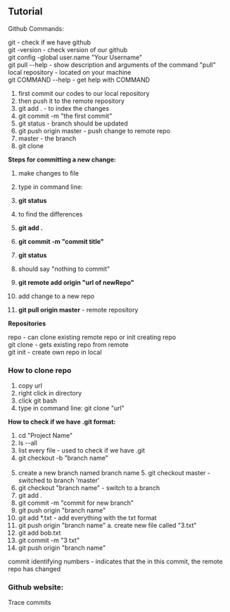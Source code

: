 ## Tutorial

Github Commands:

git - check if we have github <br>
git -version - check version of our github <br>
git config -global user.name "Your Username" <br>
git pull --help - show description and arguments of the command "pull" <br>
local repository - located on your machine <br>
git COMMAND --help - get help with COMMAND <br>

1.  first commit our codes to our local repository
2.  then push it to the remote repository
3.  git add . - to index the changes
4.  git commit -m "the first commit"
5.  git status - branch should be updated
6.  git push origin master - push change to remote repo
7.  master - the branch
8.  git clone

**Steps for committing a new change:**

1.  make changes to file
2.  type in command line:
3.  **git status**

1.  to find the differences
4.  **git add .**
5.  **git commit -m "commit title"**
6.  **git status**

1.  should say "nothing to commit"
7.  **git remote add origin "url of newRepo"**

1.  add change to a new repo
8.  **git pull origin master** - remote repository

**Repositories**

repo - can clone existing remote repo or init creating repo<br>
git clone - gets existing repo from remote<br>
git init - create own repo in local<br>

### How to clone repo

1.  copy url
2.  right click in directory
3.  click git bash
4.  type in command line: git clone "url"

**How to check if we have .git format:**

1.  cd "Project Name"
2.  ls --all
3.  list every file - used to check if we have .git&nbsp;
4.  git checkout -b "branch name"&nbsp;
<br><br>
1.  create a new branch named branch name&nbsp;5.  git checkout master - switched to branch 'master'&nbsp;
6.  git checkout "branch name" - switch to a branch&nbsp;
7.  git add .
8.  git commit -m "commit for new branch"&nbsp;
9.  git push origin "branch name"&nbsp;
10.  git add *.txt - add everything with the txt format&nbsp;
11.  git push origin "branch name" 
a.  create new file called "3.txt"&nbsp; <br>
12.  git add bob.txt 
13.  git commit -m "3 txt"&nbsp;
14.  git push origin "branch name"&nbsp;

commit identifying numbers - indicates that the in this commit, the remote repo has changed

### Github website:

Trace commits
